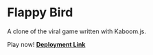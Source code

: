 # Flappy Bird
A clone of the viral game written with Kaboom.js.

Play now! **[Deployment Link](https://nicoleblanchette.github.io/flappy-bird/)**